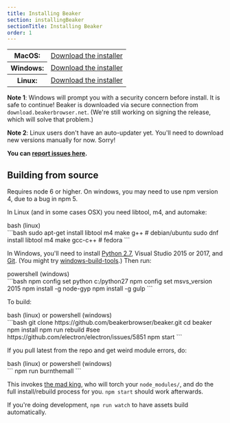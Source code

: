```yaml
---
title: Installing Beaker
section: installingBeaker
sectionTitle: Installing Beaker
order: 1
---
```


<table class="install-options basic-table">
  <tr>
    <th>MacOS:</th>
    <td>
      <i class="fa fa-apple"></i>
      <a href="https://github.com/beakerbrowser/beaker/releases/download/0.7.9/beaker-browser-0.7.9.dmg">Download the installer</a>
    </td>
  </tr>
  <tr>
    <th>Windows:</th>
    <td>
      <i class="fa fa-windows"></i>
      <a href="https://github.com/beakerbrowser/beaker/releases/download/0.7.9/beaker-browser-setup-0.7.9.exe">Download the installer</a>
    </td>
  </tr>
  <tr>
    <th>Linux:</th>
    <td>
      <i class="fa fa-linux"></i>
      <a href="https://github.com/beakerbrowser/beaker/releases/download/0.7.9/beaker-browser-0.7.9-x86_64.AppImage">Download the installer</a>
    </td>
  </tr>
</table>

**Note 1**: Windows will prompt you with a security concern before install. It is safe to continue! Beaker is downloaded via secure connection from <code>download.beakerbrowser.net</code>. (We're still working on signing the release, which will solve that problem.)

**Note 2**: Linux users don't have an auto-updater yet. You'll need to download new versions manually for now. Sorry!

**You can [report issues here](https://github.com/beakerbrowser/beaker/issues).**

## Building from source

Requires node 6 or higher. On windows, you may need to use npm version 4, due to a bug in npm 5.

In Linux (and in some cases OSX) you need libtool, m4, and automake:

<figcaption class="code">bash (linux)</figcaption>
```bash
sudo apt-get install libtool m4 make g++  # debian/ubuntu
sudo dnf install libtool m4 make gcc-c++  # fedora
```

In Windows, you'll need to install [Python 2.7](https://www.python.org/downloads/release/python-2711/), Visual Studio 2015 or 2017, and [Git](https://git-scm.com/download/win). (You might try [windows-build-tools](https://www.npmjs.com/package/windows-build-tools).) Then run:

<figcaption class="code">powershell (windows)</figcaption>
```bash
npm config set python c:/python27
npm config set msvs_version 2015
npm install -g node-gyp
npm install -g gulp
```

To build:

<figcaption class="code">bash (linux) or powershell (windows)</figcaption>
```bash
git clone https://github.com/beakerbrowser/beaker.git
cd beaker
npm install
npm run rebuild #see https://github.com/electron/electron/issues/5851
npm start
```

If you pull latest from the repo and get weird module errors, do:

<figcaption class="code">bash (linux) or powershell (windows)</figcaption>
```
npm run burnthemall
```

This invokes [the mad king](http://nerdist.com/wp-content/uploads/2016/05/the-mad-king-game-of-thrones.jpg), who will torch your `node_modules/`, and do the full install/rebuild process for you.
`npm start` should work afterwards.

If you're doing development, `npm run watch` to have assets build automatically.
